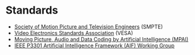 # Standards
* [Society of Motion Picture and Television Engineers](https://en.wikipedia.org/wiki/Society_of_Motion_Picture_and_Television_Engineers) (SMPTE)
* [Video Electronics Standards Association](https://en.wikipedia.org/wiki/Video_Electronics_Standards_Association) (VESA)
* [Moving Picture, Audio and Data Coding by Artificial Intelligence (MPAI)](https://mpai.community/)
* [IEEE P3301 Artificial Intelligence Framework (AIF) Working Group](https://sagroups.ieee.org/aifwg/)
